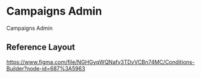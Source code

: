 # Campaigns Admin
Campaigns Admin

## Reference Layout
https://www.figma.com/file/NGHGyqWQNafy3TDyVCBn74MC/Conditions-Builder?node-id=687%3A5963
